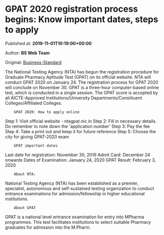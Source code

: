 
# GPAT 2020 registration process begins: Know important dates, steps to apply

Published at: **2019-11-01T10:19:00+00:00**

Author: **BS Web Team**

Original: [Business-Standard](https://www.business-standard.com/article/education/gpat-2020-registration-process-begins-on-ntagpat-nic-in-check-important-dates-steps-to-apply-online-119110100840_1.html)

The National Testing Agency (NTA) has begun the registration procedure for Graduate Pharmacy Aptitude Test (GPAT) on its official website. NTA will conduct GPAT 2020 on January 24. The registration process for GPAT 2020 will conclude on November 30. GPAT is a three-hour computer-based online test, which is conducted in a single session. The GPAT score is accepted by all AICTE-Approved Institutions/University Departments/Constituent Colleges/Affiliated Colleges.

        GPAT 2020: How to apply online
      
Step 1: Visit official website - ntagpat.nic.in
Step 2: Fill in necessary details. Do remember to note down the 'application number'
Step 3: Pay the fee
Step 4: Take a print out and keep it for future reference
Step 5: Choose the city for giving GPAT-2020 exam

        GPAT important dates
      
Last date for registration: November 30, 2019
Admit Card: December 24 onwards
Dates of Examination: January 24, 2020
GPAT Result: February 3, 2020

        About NTA:
      
National Testing Agency (NTA) has been established as a premier, specialist, autonomous and self-sustained testing organization to conduct entrance examinations for admission/fellowship in higher educational institutions.

        About GPAT
      
GPAT is a national level entrance examination for entry into MPharma programmes. This test facilitates institutions to select suitable Pharmacy graduates for admission into the M.Pharm.
